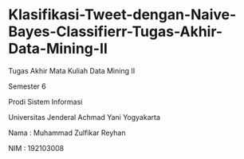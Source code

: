# Klasifikasi-Tweet-dengan-Naive-Bayes-Classifierr-Tugas-Akhir-Data-Mining-II

Tugas Akhir Mata Kuliah Data Mining II

Semester 6 

Prodi Sistem Informasi 

Universitas Jenderal Achmad Yani Yogyakarta

Nama : Muhammad Zulfikar Reyhan

NIM : 192103008
